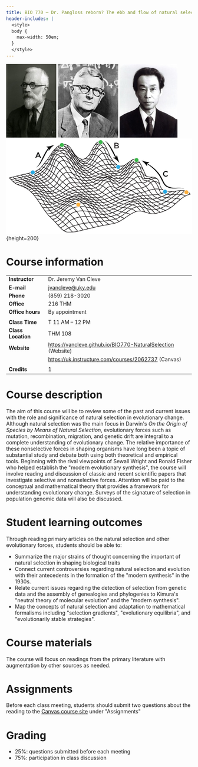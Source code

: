 ```yaml
---
title: BIO 770 – Dr. Pangloss reborn? The ebb and flow of natural selection in evolution – Spring 2023
header-includes: |
  <style>
  body {
    max-width: 50em;
  }
  </style>
---
```


[canvas site]: https://uk.instructure.com/courses/2062737

![](fisher_sm.jpg) ![](wright_sm.jpg) ![](kimura_sm.jpg) ![](landscape.png){height=200}


# Course information

|                    |                                                                |
|--------------------|----------------------------------------------------------------|
| **Instructor**     | Dr. Jeremy Van Cleve                                           |
| **E-mail**         | <jvancleve@uky.edu>                                            |
| **Phone**          | \(859\) 218-3020                                               |
| **Office**         | 216 THM                                                        |
| **Office hours**   | By appointment                                                 |
|                    |                                                                |
| **Class Time**     | T 11 AM – 12 PM                                                |
| **Class Location** | THM 108                                                        |
| **Website**        | <https://vancleve.github.io/BIO770-NaturalSelection> (Website) |
|                    | <https://uk.instructure.com/courses/2062737> (Canvas)          |
|                    |                                                                |
| **Credits**        | 1                                                              |


# Course description

The aim of this course will be to review some of the past and current issues with the role and significance of natural selection in evolutionary change. Although natural selection was the main focus in Darwin's *On the Origin of Species by Means of Natural Selection*, evolutionary forces such as mutation, recombination, migration, and genetic drift are integral to a complete understanding of evolutionary change. The relative importance of these nonselective forces in shaping organisms have long been a topic of substantial study and debate both using both theoretical and empirical tools. Beginning with the rival viewpoints of Sewall Wright and Ronald Fisher who helped establish the "modern evolutionary synthesis", the course will involve reading and discussion of classic and recent scientific papers that investigate selective and nonselective forces. Attention will be paid to the conceptual and mathematical theory that provides a framework for understanding evolutionary change. Surveys of the signature of selection in population genomic data will also be discussed.

# Student learning outcomes

Through reading primary articles on the natural selection and other evolutionary forces, students should be able to:

* Summarize the major strains of thought concerning the important of natural selection in shaping biological traits
* Connect current controversies regarding natural selection and evolution with their antecedents in the formation of the "modern synthesis" in the 1930s.
* Relate current issues regarding the detection of selection from genetic data and the assembly of genealogies and phylogenies to Kimura's "neutral theory of molecular evolution" and the "modern synthesis".
* Map the concepts of natural selection and adaptation to mathematical formalisms including "selection gradients", "evolutionary equilibria", and "evolutionarily stable strategies".

# Course materials

The course will focus on readings from the primary literature with augmentation by other sources as needed.

# Assignments

Before each class meeting, students should submit two questions about the reading to the [Canvas course site][canvas site] under "Assignments"

# Grading

* 25%: questions submitted before each meeting
* 75%: participation in class discussion

